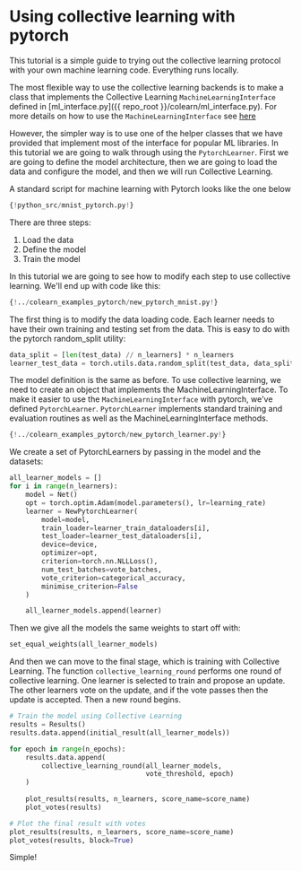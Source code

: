 # Using collective learning with pytorch

This tutorial is a simple guide to trying out the collective learning protocol with your
own machine learning code. Everything runs locally.

The most flexible way to use the collective learning backends is to make a class that implements
the Collective Learning `MachineLearningInterface` defined in [ml_interface.py]({{ repo_root }}/colearn/ml_interface.py). 
For more details on how to use the `MachineLearningInterface` see [here](./intro_tutorial_mli.md)

However, the simpler way is to use one of the helper classes that we have provided that implement 
most of the interface for popular ML libraries. 
In this tutorial we are going to walk through using the `PytorchLearner`.
First we are going to define the model architecture, then 
we are going to load the data and configure the model, and then we will run Collective Learning.

A standard script for machine learning with Pytorch looks like the one below
```Python hl_lines="24 34 58"
{!python_src/mnist_pytorch.py!}
```
There are three steps:

1. Load the data
2. Define the model
3. Train the model

In this tutorial we are going to see how to modify each step to use collective learning. 
We'll end up with code like this:
```Python hl_lines="45 65 109"
{!../colearn_examples_pytorch/new_pytorch_mnist.py!}
```

The first thing is to modify the data loading code.
Each learner needs to have their own training and testing set from the data.
This is easy to do with the pytorch random_split utility:
```Python 
data_split = [len(test_data) // n_learners] * n_learners
learner_test_data = torch.utils.data.random_split(test_data, data_split)
```

The model definition is the same as before.
To use collective learning, we need to create an object that implements the MachineLearningInterface.
To make it easier to use the `MachineLearningInterface` with pytorch, we've defined `PytorchLearner`.
`PytorchLearner` implements standard training and evaluation routines as well as the MachineLearningInterface methods.

```Python 
{!../colearn_examples_pytorch/new_pytorch_learner.py!}
```

We create a set of PytorchLearners by passing in the model and the datasets:
```Python
all_learner_models = []
for i in range(n_learners):
    model = Net()
    opt = torch.optim.Adam(model.parameters(), lr=learning_rate)
    learner = NewPytorchLearner(
        model=model,
        train_loader=learner_train_dataloaders[i],
        test_loader=learner_test_dataloaders[i],
        device=device,
        optimizer=opt,
        criterion=torch.nn.NLLLoss(),
        num_test_batches=vote_batches,
        vote_criterion=categorical_accuracy,
        minimise_criterion=False
    )

    all_learner_models.append(learner)
```

Then we give all the models the same weights to start off with:
```Python
set_equal_weights(all_learner_models)
```

And then we can move to the final stage, which is training with Collective Learning.
The function `collective_learning_round` performs one round of collective learning.
One learner is selected to train and propose an update.
The other learners vote on the update, and if the vote passes then the update is accepted.
Then a new round begins.
```Python
# Train the model using Collective Learning
results = Results()
results.data.append(initial_result(all_learner_models))

for epoch in range(n_epochs):
    results.data.append(
        collective_learning_round(all_learner_models,
                                  vote_threshold, epoch)
    )
    
    plot_results(results, n_learners, score_name=score_name)
    plot_votes(results)

# Plot the final result with votes
plot_results(results, n_learners, score_name=score_name)
plot_votes(results, block=True)

```

Simple!

